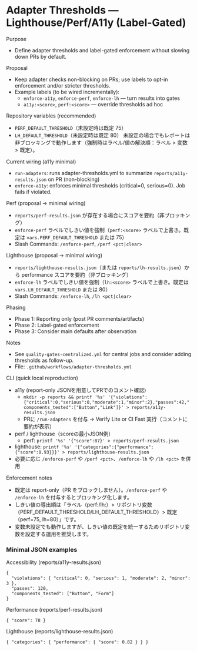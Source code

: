 # Adapter Thresholds — Lighthouse/Perf/A11y (Label-Gated)

Purpose
- Define adapter thresholds and label-gated enforcement without slowing down PRs by default.

Proposal
- Keep adapter checks non-blocking on PRs; use labels to opt-in enforcement and/or stricter thresholds.
- Example labels (to be wired incrementally):
  - `enforce-a11y`, `enforce-perf`, `enforce-lh` — turn results into gates
  - `a11y:<score>`, `perf:<score>` — override thresholds ad hoc

Repository variables (recommended)
- `PERF_DEFAULT_THRESHOLD`（未設定時は既定 75）
- `LH_DEFAULT_THRESHOLD`（未設定時は既定 80）
未設定の場合でもレポートは非ブロッキングで動作します（強制時はラベル/値の解決順：ラベル > 変数 > 既定）。

Current wiring (a11y minimal)
- `run-adapters`: runs adapter-thresholds.yml to summarize `reports/a11y-results.json` on PR (non-blocking)
- `enforce-a11y`: enforces minimal thresholds (critical=0, serious=0). Job fails if violated.

Perf (proposal → minimal wiring)
- `reports/perf-results.json` が存在する場合にスコアを要約（非ブロッキング）
- `enforce-perf` ラベルでしきい値を強制（`perf:<score>` ラベルで上書き。既定は `vars.PERF_DEFAULT_THRESHOLD` または 75）
- Slash Commands: `/enforce-perf`, `/perf <pct|clear>`

Lighthouse (proposal → minimal wiring)
- `reports/lighthouse-results.json`（または `reports/lh-results.json`）から performance スコアを要約（非ブロッキング）
- `enforce-lh` ラベルでしきい値を強制（`lh:<score>` ラベルで上書き。既定は `vars.LH_DEFAULT_THRESHOLD` または 80）
- Slash Commands: `/enforce-lh`, `/lh <pct|clear>`

Phasing
- Phase 1: Reporting only (post PR comments/artifacts)
- Phase 2: Label-gated enforcement
- Phase 3: Consider main defaults after observation

Notes
- See `quality-gates-centralized.yml` for central jobs and consider adding thresholds as follow-up.
 - File: `.github/workflows/adapter-thresholds.yml`

CLI (quick local reproduction)
- a11y (report-only JSONを用意してPRでのコメント確認)
  - `mkdir -p reports && printf '%s' '{"violations":{"critical":0,"serious":0,"moderate":1,"minor":2},"passes":42,"components_tested":["Button","Link"]}' > reports/a11y-results.json`
  - PRに `/run-adapters` を付与 → Verify Lite or CI Fast 実行（コメントに要約が表示）
- perf / lighthouse（scoreの最小JSON例）
  - perf: `printf '%s' '{"score":87}' > reports/perf-results.json`
- lighthouse: `printf '%s' '{"categories":{"performance":{"score":0.93}}}' > reports/lighthouse-results.json`
- 必要に応じ `/enforce-perf` や `/perf <pct>`、`/enforce-lh` や `/lh <pct>` を併用

Enforcement notes
- 既定は report-only（PR をブロックしません）。`/enforce-perf` や `/enforce-lh` を付与するとブロッキング化します。
- しきい値の導出順は「ラベル（perf:<pct>/lh:<pct>）> リポジトリ変数（PERF_DEFAULT_THRESHOLD/LH_DEFAULT_THRESHOLD）> 既定（perf=75, lh=80）」です。
- 変数未設定でも動作しますが、しきい値の既定を統一するためリポジトリ変数を設定する運用を推奨します。

### Minimal JSON examples

Accessibility (reports/a11y-results.json)
```
{
  "violations": { "critical": 0, "serious": 1, "moderate": 2, "minor": 3 },
  "passes": 120,
  "components_tested": ["Button", "Form"]
}
```

Performance (reports/perf-results.json)
```
{ "score": 78 }
```

Lighthouse (reports/lighthouse-results.json)
```
{ "categories": { "performance": { "score": 0.82 } } }
```
